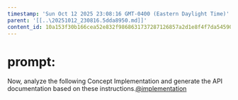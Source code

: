 ```yaml
---
timestamp: 'Sun Oct 12 2025 23:08:16 GMT-0400 (Eastern Daylight Time)'
parent: '[[..\20251012_230816.5dda8950.md]]'
content_id: 10a153f30b166cea52e832f9868631737287126857a2d1e8f4f7da5459085d23
---
```


# prompt:

Now, analyze the following Concept Implementation and generate the API documentation based on these instructions.[@implementation](../concepts/ExerciseCatalog/implementation.md)
